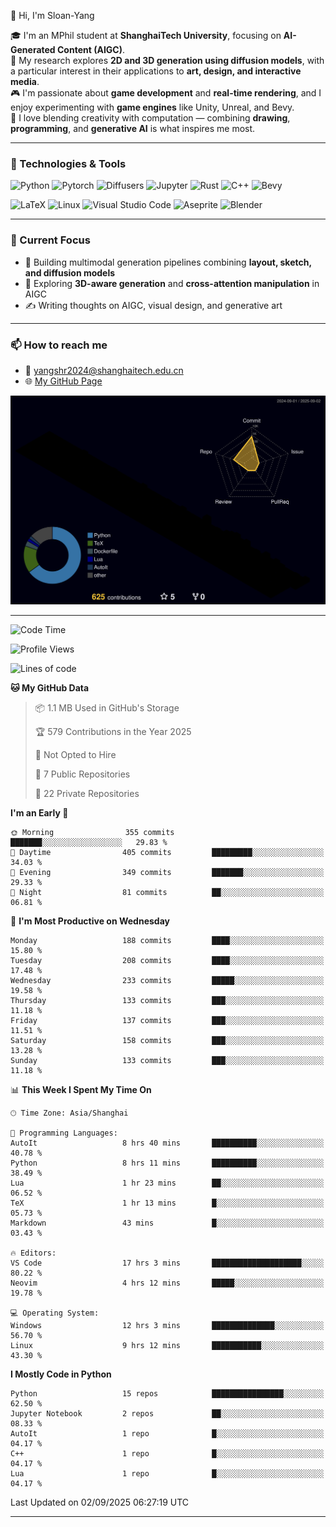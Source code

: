 👋 Hi, I'm Sloan-Yang

🎓 I'm an MPhil student at **ShanghaiTech University**, focusing on **AI-Generated Content (AIGC)**.  
🧠 My research explores **2D and 3D generation using diffusion models**, with a particular interest in their applications to **art, design, and interactive media**.  
🎮 I'm passionate about **game development** and **real-time rendering**, and I enjoy experimenting with **game engines** like Unity, Unreal, and Bevy.  
🎨 I love blending creativity with computation — combining **drawing**, **programming**, and **generative AI** is what inspires me most.

---

### 🧰 Technologies & Tools

![Python](https://img.shields.io/badge/python-%233776AB.svg?style=for-the-badge&logo=python&logoColor=white)
![Pytorch](https://img.shields.io/badge/pytorch-%23EE4C2C.svg?style=for-the-badge&logo=pytorch&logoColor=white)
![Diffusers](https://img.shields.io/badge/diffusers-HuggingFace-yellow?style=for-the-badge&logo=huggingface&logoColor=black)
![Jupyter](https://img.shields.io/badge/Jupyter-%23F37626.svg?style=for-the-badge&logo=Jupyter&logoColor=white)
![Rust](https://img.shields.io/badge/Rust-%23000000.svg?style=for-the-badge&logo=rust&logoColor=white)
![C++](https://img.shields.io/badge/C++-%2300599C.svg?style=for-the-badge&logo=c%2B%2B&logoColor=white)
![Bevy](https://img.shields.io/badge/Bevy-000000.svg?style=for-the-badge&logo=bevy&logoColor=white)

![LaTeX](https://img.shields.io/badge/LaTeX-47A141?style=for-the-badge&logo=latex&logoColor=white)
![Linux](https://img.shields.io/badge/Linux-FCC624?style=for-the-badge&logo=linux&logoColor=black)
![Visual Studio Code](https://img.shields.io/badge/VSCode-0078d7.svg?style=for-the-badge&logo=visual-studio-code&logoColor=white)
![Aseprite](https://img.shields.io/badge/Aseprite-FFFFFF?style=for-the-badge&logo=Aseprite&logoColor=%237D929E)
![Blender](https://img.shields.io/badge/Blender-F5792A?style=for-the-badge&logo=blender&logoColor=white)

---

### 🔭 Current Focus

- 🎨 Building multimodal generation pipelines combining **layout, sketch, and diffusion models**
- 🧪 Exploring **3D-aware generation** and **cross-attention manipulation** in AIGC
- ✍️ Writing thoughts on AIGC, visual design, and generative art

---

### 📫 How to reach me

- 📧 <a href="mailto:yangshr2024@shanghaitech.edu.cn">yangshr2024@shanghaitech.edu.cn</a>
- 🌐 [My GitHub Page](https://sloan-yang.github.io)  



![3D Profile](https://raw.githubusercontent.com/Sloan-Yang/Sloan-Yang/main/profile-3d-contrib/profile-night-rainbow.svg)

---


<!--START_SECTION:waka-->
![Code Time](http://img.shields.io/badge/Code%20Time-505%20hrs%2010%20mins-blue)

![Profile Views](http://img.shields.io/badge/Profile%20Views-0-blue)

![Lines of code](https://img.shields.io/badge/From%20Hello%20World%20I%27ve%20Written-2.1%20million%20lines%20of%20code-blue)

**🐱 My GitHub Data** 

> 📦 1.1 MB Used in GitHub's Storage 
 > 
> 🏆 579 Contributions in the Year 2025
 > 
> 🚫 Not Opted to Hire
 > 
> 📜 7 Public Repositories 
 > 
> 🔑 22 Private Repositories 
 > 
**I'm an Early 🐤** 

```text
🌞 Morning                355 commits         ███████░░░░░░░░░░░░░░░░░░   29.83 % 
🌆 Daytime                405 commits         █████████░░░░░░░░░░░░░░░░   34.03 % 
🌃 Evening                349 commits         ███████░░░░░░░░░░░░░░░░░░   29.33 % 
🌙 Night                  81 commits          ██░░░░░░░░░░░░░░░░░░░░░░░   06.81 % 
```
📅 **I'm Most Productive on Wednesday** 

```text
Monday                   188 commits         ████░░░░░░░░░░░░░░░░░░░░░   15.80 % 
Tuesday                  208 commits         ████░░░░░░░░░░░░░░░░░░░░░   17.48 % 
Wednesday                233 commits         █████░░░░░░░░░░░░░░░░░░░░   19.58 % 
Thursday                 133 commits         ███░░░░░░░░░░░░░░░░░░░░░░   11.18 % 
Friday                   137 commits         ███░░░░░░░░░░░░░░░░░░░░░░   11.51 % 
Saturday                 158 commits         ███░░░░░░░░░░░░░░░░░░░░░░   13.28 % 
Sunday                   133 commits         ███░░░░░░░░░░░░░░░░░░░░░░   11.18 % 
```


📊 **This Week I Spent My Time On** 

```text
🕑︎ Time Zone: Asia/Shanghai

💬 Programming Languages: 
AutoIt                   8 hrs 40 mins       ██████████░░░░░░░░░░░░░░░   40.78 % 
Python                   8 hrs 11 mins       ██████████░░░░░░░░░░░░░░░   38.49 % 
Lua                      1 hr 23 mins        ██░░░░░░░░░░░░░░░░░░░░░░░   06.52 % 
TeX                      1 hr 13 mins        █░░░░░░░░░░░░░░░░░░░░░░░░   05.73 % 
Markdown                 43 mins             █░░░░░░░░░░░░░░░░░░░░░░░░   03.43 % 

🔥 Editors: 
VS Code                  17 hrs 3 mins       ████████████████████░░░░░   80.22 % 
Neovim                   4 hrs 12 mins       █████░░░░░░░░░░░░░░░░░░░░   19.78 % 

💻 Operating System: 
Windows                  12 hrs 3 mins       ██████████████░░░░░░░░░░░   56.70 % 
Linux                    9 hrs 12 mins       ███████████░░░░░░░░░░░░░░   43.30 % 
```

**I Mostly Code in Python** 

```text
Python                   15 repos            ████████████████░░░░░░░░░   62.50 % 
Jupyter Notebook         2 repos             ██░░░░░░░░░░░░░░░░░░░░░░░   08.33 % 
AutoIt                   1 repo              █░░░░░░░░░░░░░░░░░░░░░░░░   04.17 % 
C++                      1 repo              █░░░░░░░░░░░░░░░░░░░░░░░░   04.17 % 
Lua                      1 repo              █░░░░░░░░░░░░░░░░░░░░░░░░   04.17 % 
```




 Last Updated on 02/09/2025 06:27:19 UTC
<!--END_SECTION:waka-->

---






